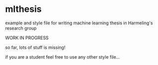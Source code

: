 # mlthesis
example and style file for writing machine learning thesis in Harmeling's research group

WORK IN PROGRESS

so far, lots of stuff is missing!

if you are a student feel free to use any other style file...
